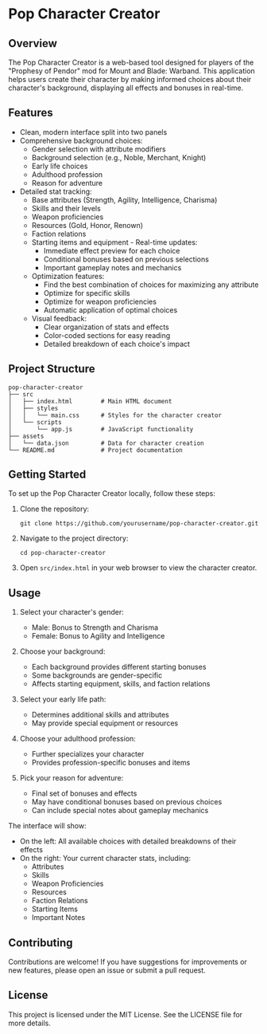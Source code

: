 # Pop Character Creator

## Overview
The Pop Character Creator is a web-based tool designed for players of the "Prophesy of Pendor" mod for Mount and Blade: Warband. This application helps users create their character by making informed choices about their character's background, displaying all effects and bonuses in real-time.

## Features
- Clean, modern interface split into two panels
- Comprehensive background choices:
  - Gender selection with attribute modifiers
  - Background selection (e.g., Noble, Merchant, Knight)
  - Early life choices
  - Adulthood profession
  - Reason for adventure
- Detailed stat tracking:
  - Base attributes (Strength, Agility, Intelligence, Charisma)
  - Skills and their levels
  - Weapon proficiencies
  - Resources (Gold, Honor, Renown)
  - Faction relations
  - Starting items and equipment  - Real-time updates:
    - Immediate effect preview for each choice
    - Conditional bonuses based on previous selections
    - Important gameplay notes and mechanics
  - Optimization features:
    - Find the best combination of choices for maximizing any attribute
    - Optimize for specific skills
    - Optimize for weapon proficiencies
    - Automatic application of optimal choices
  - Visual feedback:
    - Clear organization of stats and effects
    - Color-coded sections for easy reading
    - Detailed breakdown of each choice's impact

## Project Structure
```
pop-character-creator
├── src
│   ├── index.html        # Main HTML document
│   ├── styles
│   │   └── main.css      # Styles for the character creator
│   └── scripts
│       └── app.js        # JavaScript functionality
├── assets
│   └── data.json         # Data for character creation
└── README.md             # Project documentation
```

## Getting Started
To set up the Pop Character Creator locally, follow these steps:

1. Clone the repository:
   ```
   git clone https://github.com/yourusername/pop-character-creator.git
   ```

2. Navigate to the project directory:
   ```
   cd pop-character-creator
   ```

3. Open `src/index.html` in your web browser to view the character creator.

## Usage
1. Select your character's gender:
   - Male: Bonus to Strength and Charisma
   - Female: Bonus to Agility and Intelligence

2. Choose your background:
   - Each background provides different starting bonuses
   - Some backgrounds are gender-specific
   - Affects starting equipment, skills, and faction relations

3. Select your early life path:
   - Determines additional skills and attributes
   - May provide special equipment or resources

4. Choose your adulthood profession:
   - Further specializes your character
   - Provides profession-specific bonuses and items

5. Pick your reason for adventure:
   - Final set of bonuses and effects
   - May have conditional bonuses based on previous choices
   - Can include special notes about gameplay mechanics

The interface will show:
- On the left: All available choices with detailed breakdowns of their effects
- On the right: Your current character stats, including:
  - Attributes
  - Skills
  - Weapon Proficiencies
  - Resources
  - Faction Relations
  - Starting Items
  - Important Notes

## Contributing
Contributions are welcome! If you have suggestions for improvements or new features, please open an issue or submit a pull request.

## License
This project is licensed under the MIT License. See the LICENSE file for more details.